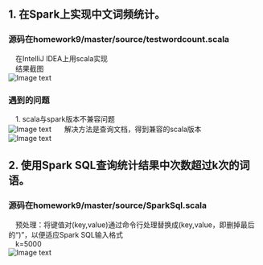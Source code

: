 ## 1. 在Spark上实现中文词频统计。
### 源码在homework9/master/source/testwordcount.scala
&ensp;&ensp;在IntelliJ IDEA上用scala实现  
&ensp;&ensp;结果截图  
![Image text](https://raw.github.com/cjjloves/homework9/master/screenshot/result.JPG)  
### 遇到的问题
&ensp;&ensp;1. scala与spark版本不兼容问题  
![Image text](https://raw.github.com/cjjloves/homework9/master/problems/版本不兼容.JPG)  
&ensp;&ensp;解决方法是查询文档，得到兼容的scala版本  
![Image text](https://raw.github.com/cjjloves/homework9/master/problems/版本不兼容2.JPG) 
## 2. 使用Spark SQL查询统计结果中次数超过k次的词语。
### 源码在homework9/master/source/SparkSql.scala
&ensp;&ensp;预处理：将键值对(key,value)通过命令行处理替换成(key,value，即删掉最后的“)”，以便适应Spark SQL输入格式  
&ensp;&ensp;k=5000  
![Image text](https://raw.github.com/cjjloves/homework9/master/screenshot/sql-result.JPG)  
